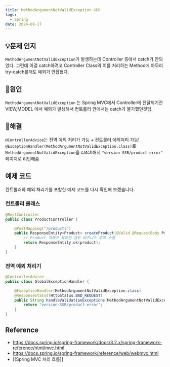 ```yaml
---
title: MethodArgumentNotValidException 처리
tags:
  - Spring
date: 2024-08-17
---
```

## 💡문제 인지
`MethodArgumentNotValidException`가 발생하는데 Controller 층에서 catch가 안되었다.  그런데 이걸 catch하려고 Controller Class의 이를 처리하는 Method에 아무리 try-catch를해도 예외가 안잡혔다. 

## 🤔원인
`MethodArgumentNotValidException` 는 Spring MVC에서 Controller에 전달되기전 VIEW,MODEL 에서 예외가 발생해서 컨트롤러 안에서는 catch가 불가했던것임. 
## 🎉해결

`@ControllerAdvice`는 전역 예외 처리가 가능 + 컨트롤러 예외처리 가능!
`@ExceptionHandler(MethodArgumentNotValidException.class)`로 `MethodArgumentNotValidException`을 catch해서 `"version-SSR/product-error"` 페이지로 리턴해줌
## 예제 코드

컨트롤러와 예외 처리기를 포함한 예제 코드를 다시 확인해 보겠습니다.

### 컨트롤러 클래스

```java
@RestController
public class ProductController {

    @PostMapping("/products")
    public ResponseEntity<Product> createProduct(@Valid @RequestBody Product product) {
        // Product 객체가 유효한 경우 비즈니스 로직 수행
        return ResponseEntity.ok(product);
    }
}
```

### 전역 예외 처리기

```java
@ControllerAdvice
public class GlobalExceptionHandler {

    @ExceptionHandler(MethodArgumentNotValidException.class)
    @ResponseStatus(HttpStatus.BAD_REQUEST)
    public String handleValidationExceptions(MethodArgumentNotValidException ex) {
        return "version-SSR/product-error";
    }
}
```
## Reference
- https://docs.spring.io/spring-framework/docs/3.2.x/spring-framework-reference/html/mvc.html
- https://docs.spring.io/spring-framework/reference/web/webmvc.html
- [[Spring MVC 처리 흐름]]